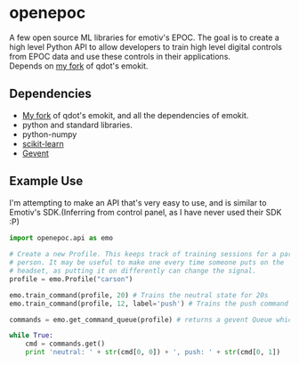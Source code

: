 openepoc
========

A few open source ML libraries for emotiv's EPOC. The goal is to create a high level Python API to allow developers to train high level digital controls from EPOC data and use these controls in their applications.  
Depends on <a href="https://github.com/cmcneil/emokit">my fork</a> of qdot's emokit. 

Dependencies
--------------------

* <a href="https://github.com/cmcneil/emokit">My fork</a> of qdot's emokit, and all the dependencies of emokit.
* python and standard libraries.
* python-numpy
* <a href="http://scikit-learn.org/stable/">scikit-learn</a>
* <a href="http://www.gevent.org/">Gevent</a>

Example Use
------------------
I'm attempting to make an API that's very easy to use, and is similar to Emotiv's SDK.(Inferring from control panel, as I have never used their SDK :P)

```python
import openepoc.api as emo
    
# Create a new Profile. This keeps track of training sessions for a particular      
# person. It may be useful to make one every time someone puts on the
# headset, as putting it on differently can change the signal.
profile = emo.Profile("carson")

emo.train_command(profile, 20) # Trains the neutral state for 20s
emo.train_command(profile, 12, label='push') # Trains the push command for 12s

commands = emo.get_command_queue(profile) # returns a gevent Queue which will fill with commands.

while True:
    cmd = commands.get()
    print 'neutral: ' + str(cmd[0, 0]) + ', push: ' + str(cmd[0, 1])
```    


